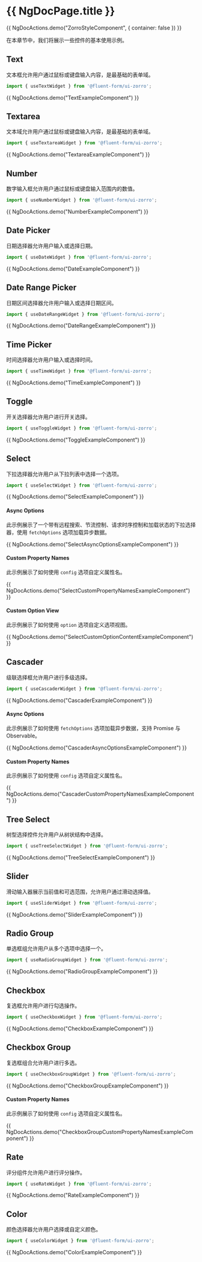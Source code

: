 # {{ NgDocPage.title }}

{{ NgDocActions.demo("ZorroStyleComponent", { container: false }) }}

在本章节中，我们将展示一些控件的基本使用示例。

## Text

文本框允许用户通过鼠标或键盘输入内容，是最基础的表单域。

```ts
import { useTextWidget } from '@fluent-form/ui-zorro';
```

{{ NgDocActions.demo("TextExampleComponent") }}

## Textarea

文本域允许用户通过鼠标或键盘输入内容，是最基础的表单域。

```ts
import { useTextareaWidget } from '@fluent-form/ui-zorro';
```

{{ NgDocActions.demo("TextareaExampleComponent") }}

## Number

数字输入框允许用户通过鼠标或键盘输入范围内的数值。

```ts
import { useNumberWidget } from '@fluent-form/ui-zorro';
```

{{ NgDocActions.demo("NumberExampleComponent") }}

## Date Picker

日期选择器允许用户输入或选择日期。

```ts
import { useDateWidget } from '@fluent-form/ui-zorro';
```

{{ NgDocActions.demo("DateExampleComponent") }}

## Date Range Picker

日期区间选择器允许用户输入或选择日期区间。

```ts
import { useDateRangeWidget } from '@fluent-form/ui-zorro';
```

{{ NgDocActions.demo("DateRangeExampleComponent") }}

## Time Picker

时间选择器允许用户输入或选择时间。

```ts
import { useTimeWidget } from '@fluent-form/ui-zorro';
```

{{ NgDocActions.demo("TimeExampleComponent") }}

## Toggle

开关选择器允许用户进行开关选择。

```ts
import { useToggleWidget } from '@fluent-form/ui-zorro';
```

{{ NgDocActions.demo("ToggleExampleComponent") }}

## Select

下拉选择器允许用户从下拉列表中选择一个选项。

```ts
import { useSelectWidget } from '@fluent-form/ui-zorro';
```

{{ NgDocActions.demo("SelectExampleComponent") }}

#### Async Options

此示例展示了一个带有远程搜索、节流控制、请求时序控制和加载状态的下拉选择器，使用 `fetchOptions` 选项加载异步数据。

{{ NgDocActions.demo("SelectAsyncOptionsExampleComponent") }}

#### Custom Property Names

此示例展示了如何使用 `config` 选项自定义属性名。

{{ NgDocActions.demo("SelectCustomPropertyNamesExampleComponent") }}

#### Custom Option View

此示例展示了如何使用 `option` 选项自定义选项视图。

{{ NgDocActions.demo("SelectCustomOptionContentExampleComponent") }}

## Cascader

级联选择框允许用户进行多级选择。

```ts
import { useCascaderWidget } from '@fluent-form/ui-zorro';
```

{{ NgDocActions.demo("CascaderExampleComponent") }}

#### Async Options

此示例展示了如何使用 `fetchOptions` 选项加载异步数据，支持 Promise 与 Observable。

{{ NgDocActions.demo("CascaderAsyncOptionsExampleComponent") }}

#### Custom Property Names

此示例展示了如何使用 `config` 选项自定义属性名。

{{ NgDocActions.demo("CascaderCustomPropertyNamesExampleComponent") }}

## Tree Select

树型选择控件允许用户从树状结构中选择。

```ts
import { useTreeSelectWidget } from '@fluent-form/ui-zorro';
```

{{ NgDocActions.demo("TreeSelectExampleComponent") }}

## Slider

滑动输入器展示当前值和可选范围，允许用户通过滑动选择值。

```ts
import { useSliderWidget } from '@fluent-form/ui-zorro';
```

{{ NgDocActions.demo("SliderExampleComponent") }}

## Radio Group

单选框组允许用户从多个选项中选择一个。

```ts
import { useRadioGroupWidget } from '@fluent-form/ui-zorro';
```

{{ NgDocActions.demo("RadioGroupExampleComponent") }}

## Checkbox

复选框允许用户进行勾选操作。

```ts
import { useCheckboxWidget } from '@fluent-form/ui-zorro';
```

{{ NgDocActions.demo("CheckboxExampleComponent") }}

## Checkbox Group

复选框组合允许用户进行多选。

```ts
import { useCheckboxGroupWidget } from '@fluent-form/ui-zorro';
```

{{ NgDocActions.demo("CheckboxGroupExampleComponent") }}

#### Custom Property Names

此示例展示了如何使用 `config` 选项自定义属性名。

{{ NgDocActions.demo("CheckboxGroupCustomPropertyNamesExampleComponent") }}

## Rate

评分组件允许用户进行评分操作。

```ts
import { useRateWidget } from '@fluent-form/ui-zorro';
```

{{ NgDocActions.demo("RateExampleComponent") }}

## Color

颜色选择器允许用户选择或自定义颜色。

```ts
import { useColorWidget } from '@fluent-form/ui-zorro';
```

{{ NgDocActions.demo("ColorExampleComponent") }}
